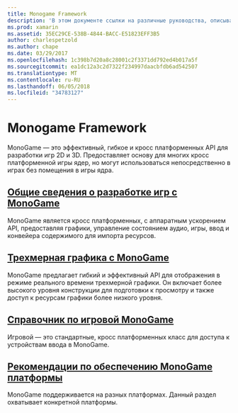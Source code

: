 ```yaml
---
title: Monogame Framework
description: 'В этом документе ссылки на различные руководства, описывающие разработки игр с MonoGame: Общие сведения, обсуждение трехмерной графики и игровые планшеты и посмотрите на вопросы от платформы.'
ms.prod: xamarin
ms.assetid: 35EC29CE-538B-4844-BACC-E51823EFF3B5
author: charlespetzold
ms.author: chape
ms.date: 03/29/2017
ms.openlocfilehash: 1c398b7d20a8c28001c2f3371dd792ed4b017a5f
ms.sourcegitcommit: ea1dc12a3c2d7322f234997daacbfdb6ad542507
ms.translationtype: MT
ms.contentlocale: ru-RU
ms.lasthandoff: 06/05/2018
ms.locfileid: "34783127"
---
```

# <a name="monogame-framework"></a>Monogame Framework

MonoGame — это эффективный, гибкое и кросс платформенных API для разработки игр 2D и 3D. Предоставляет основу для многих кросс платформенной игры ядер, но могут использоваться непосредственно в играх без помещения в игры ядра.

## <a name="introduction-to-game-development-with-monogamegraphics-gamesmonogameintroductionindexmd"></a>[Общие сведения о разработке игр с MonoGame](~/graphics-games/monogame/introduction/index.md)

MonoGame является кросс платформенных, с аппаратным ускорением API, предоставляя графики, управление состоянием аудио, игры, ввод и конвейера содержимого для импорта ресурсов.

## <a name="3d-graphics-with-monogamegraphics-gamesmonogame3dindexmd"></a>[Трехмерная графика с MonoGame](~/graphics-games/monogame/3d/index.md)

MonoGame предлагает гибкий и эффективный API для отображения в режиме реального времени трехмерной графики. Он включает более высокого уровня конструкции для подготовки к просмотру и также доступ к ресурсам графики более низкого уровня.

## <a name="monogame-gamepad-referencegraphics-gamesmonogameinputmd"></a>[Справочник по игровой MonoGame](~/graphics-games/monogame/input.md)

Игровой — это стандартные, кросс платформенных класс для доступа к устройствам ввода в MonoGame.

## <a name="monogame-platform-specific-considerationsgraphics-gamesmonogameplatformsindexmd"></a>[Рекомендации по обеспечению MonoGame платформы](~/graphics-games/monogame/platforms/index.md)

MonoGame поддерживается на разных платформах. Данный раздел охватывает конкретной платформы.
